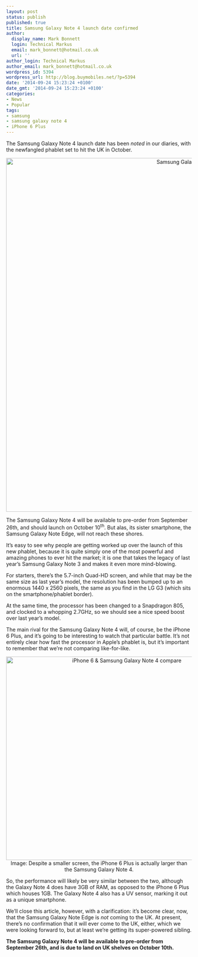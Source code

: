 ```yaml
---
layout: post
status: publish
published: true
title: Samsung Galaxy Note 4 launch date confirmed
author:
  display_name: Mark Bonnett
  login: Technical Markus
  email: mark_bonnett@hotmail.co.uk
  url: ''
author_login: Technical Markus
author_email: mark_bonnett@hotmail.co.uk
wordpress_id: 5394
wordpress_url: http://blog.buymobiles.net/?p=5394
date: '2014-09-24 15:23:24 +0100'
date_gmt: '2014-09-24 15:23:24 +0100'
categories:
- News
- Popular
tags:
- samsung
- samsung galaxy note 4
- iPhone 6 Plus
---
```

<p><span class="postStandFirst">The Samsung Galaxy Note 4 launch date has been <em>noted</em> in our diaries, with the newfangled phablet set to hit the UK in October.</span></p>
<p style="text-align: center;"><img class="size-large wp-image-5395 aligncenter" alt="Samsung Galaxy Note 4" src="https://a1comms-blog-buymobiles.storage.googleapis.com/2014/09/15155510088_0724092e7d_k-1024x1024.jpg" width="960" height="960" /></p>
<p>The Samsung Galaxy Note 4 will be available to pre-order from September 26th, and should launch on October 10<sup>th</sup>. But alas, its sister smartphone, the Samsung Galaxy Note Edge, will not reach these shores.</p>
<p>It&rsquo;s easy to see why people are getting worked up over the launch of this new phablet, because it is quite simply one of the most powerful and amazing phones to ever hit the market; it is one that takes the legacy of last year&rsquo;s Samsung Galaxy Note 3 and makes it even more mind-blowing.</p>
<p>For starters, there&rsquo;s the 5.7-inch Quad-HD screen, and while that may be the same size as last year&rsquo;s model, the resolution has been bumped up to an enormous 1440 x 2560 pixels, the same as you find in the LG G3 (which sits on the smartphone/phablet border).</p>
<p>At the same time, the processor has been changed to a Snapdragon 805, and clocked to a whopping 2.7GHz, so we should see a nice speed boost over last year&rsquo;s model.</p>
<p>The main rival for the Samsung Galaxy Note 4 will, of course, be the iPhone 6 Plus, and it&rsquo;s going to be interesting to watch that particular battle. It&rsquo;s not entirely clear how fast the processor in Apple&rsquo;s phablet is, but it&rsquo;s important to remember that we&rsquo;re not comparing like-for-like.</p>
<p style="text-align: center;"><img class="size-full wp-image-5401 aligncenter" alt="iPhone 6 &amp; Samsung Galaxy Note 4 compare" src="https://a1comms-blog-buymobiles.storage.googleapis.com/2014/09/iPhone-6-Samsung-Galaxy-Note-4-compare.png" width="639" height="552" /><span class="caption">Image: Despite a smaller screen, the iPhone 6 Plus is actually larger than the Samsung Galaxy Note 4.</span></p>
<p>So, the performance will likely be very similar between the two, although the Galaxy Note 4 does have 3GB of RAM, as opposed to the iPhone 6 Plus which houses 1GB. The Galaxy Note 4 also has a UV sensor, marking it out as a unique smartphone.</p>
<p>We&rsquo;ll close this article, however, with a clarification: it&rsquo;s become clear, now, that the Samsung Galaxy Note Edge is <i>not</i> coming to the UK. At present, there&rsquo;s no confirmation that it will ever come to the UK, either, which we were looking forward to, but at least we&rsquo;re getting its super-powered sibling.</p>
<p><strong>The Samsung Galaxy Note 4 will be available to pre-order from September 26th, and is due to land on UK shelves on October 10th.&nbsp;</strong></p>
